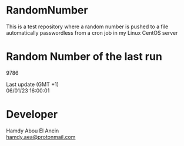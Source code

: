 # RandomNumber    
This is a test repository where a random number is pushed to a file automatically passwordless from a cron job in my Linux CentOS server    
# Random Number of the last run   
9786
      
Last update (GMT +1)    
06/01/23 16:00:01
# Developer    
Hamdy Abou El Anein   
hamdy.aea@protonmail.com
